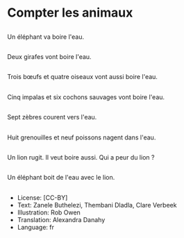 # Compter les animaux

##
Un éléphant va boire l'eau.

##
Deux girafes vont boire l'eau.

##
Trois bœufs et quatre oiseaux vont aussi boire l'eau.

##
Cinq impalas et six cochons sauvages vont boire l'eau.

##
Sept zèbres courent vers l'eau.

##
Huit grenouilles et neuf poissons nagent dans l'eau.

##
Un lion rugit. Il veut boire aussi. Qui a peur du lion ?

##
Un éléphant boit de l'eau avec le lion.

##
* License: [CC-BY]
* Text: Zanele Buthelezi, Thembani Dladla, Clare Verbeek
* Illustration: Rob Owen
* Translation: Alexandra Danahy
* Language: fr
